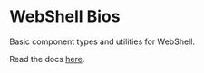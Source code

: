 # WebShell Bios

Basic component types and utilities for WebShell.

Read the docs [here](https://websh.org/packages/bios/).